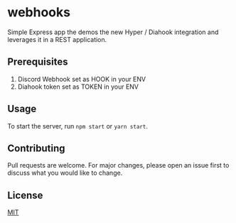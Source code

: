 # webhooks

Simple Express app the demos the new Hyper / Diahook integration and leverages it in a REST application.

## Prerequisites

1. Discord Webhook set as HOOK in your ENV
2. Diahook token set as TOKEN in your ENV

## Usage

To start the server, run `npm start` or `yarn start`.

## Contributing
Pull requests are welcome. For major changes, please open an issue first to discuss what you would like to change.


## License
[MIT](https://choosealicense.com/licenses/mit/)

